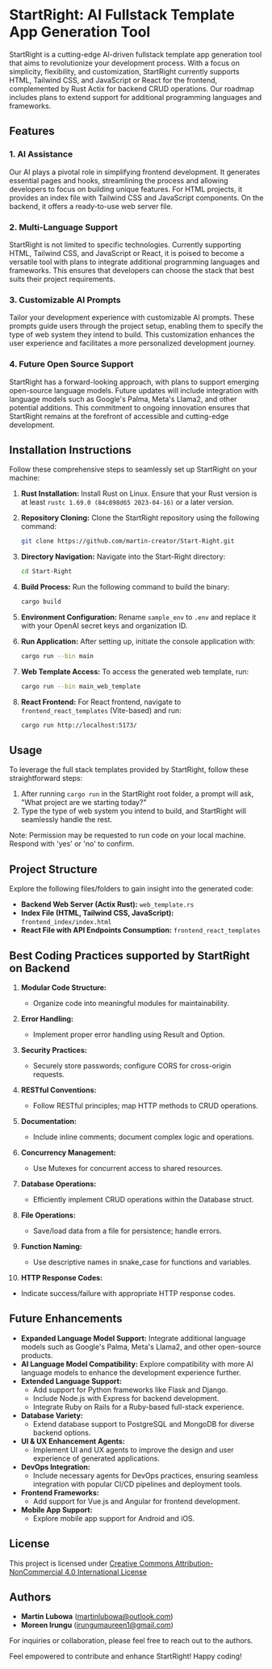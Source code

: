 # StartRight: AI Fullstack Template App Generation Tool

StartRight is a cutting-edge AI-driven fullstack template app generation tool that aims to revolutionize your development process. With a focus on simplicity, flexibility, and customization, StartRight currently supports HTML, Tailwind CSS, and JavaScript or React for the frontend, complemented by Rust Actix for backend CRUD operations. Our roadmap includes plans to extend support for additional programming languages and frameworks.

## Features

### 1. AI Assistance

Our AI plays a pivotal role in simplifying frontend development. It generates essential pages and hooks, streamlining the process and allowing developers to focus on building unique features. For HTML projects, it provides an index file with Tailwind CSS and JavaScript components. On the backend, it offers a ready-to-use web server file.

### 2. Multi-Language Support

StartRight is not limited to specific technologies. Currently supporting HTML, Tailwind CSS, and JavaScript or React, it is poised to become a versatile tool with plans to integrate additional programming languages and frameworks. This ensures that developers can choose the stack that best suits their project requirements.

### 3. Customizable AI Prompts

Tailor your development experience with customizable AI prompts. These prompts guide users through the project setup, enabling them to specify the type of web system they intend to build. This customization enhances the user experience and facilitates a more personalized development journey.

### 4. Future Open Source Support

StartRight has a forward-looking approach, with plans to support emerging open-source language models. Future updates will include integration with language models such as Google's Palma, Meta's Llama2, and other potential additions. This commitment to ongoing innovation ensures that StartRight remains at the forefront of accessible and cutting-edge development.

## Installation Instructions

Follow these comprehensive steps to seamlessly set up StartRight on your machine:

1. **Rust Installation:** Install Rust on Linux. Ensure that your Rust version is at least `rustc 1.69.0 (84c898d65 2023-04-16)` or a later version.

2. **Repository Cloning:** Clone the StartRight repository using the following command:
    ```bash
    git clone https://github.com/martin-creator/Start-Right.git
    ```

3. **Directory Navigation:** Navigate into the Start-Right directory:
    ```bash
    cd Start-Right
    ```

4. **Build Process:** Run the following command to build the binary:
    ```bash
    cargo build
    ```

5. **Environment Configuration:** Rename `sample_env` to `.env` and replace it with your OpenAI secret keys and organization ID.

6. **Run Application:** After setting up, initiate the console application with:
    ```bash
    cargo run --bin main
    ```

7. **Web Template Access:** To access the generated web template, run:
    ```bash
    cargo run --bin main_web_template
    ```

8. **React Frontend:** For React frontend, navigate to `frontend_react_templates` (Vite-based) and run:
    ```bash
    cargo run http://localhost:5173/
    ```

## Usage

To leverage the full stack templates provided by StartRight, follow these straightforward steps:

1. After running `cargo run` in the StartRight root folder, a prompt will ask, "What project are we starting today?"
2. Type the type of web system you intend to build, and StartRight will seamlessly handle the rest.

Note: Permission may be requested to run code on your local machine. Respond with 'yes' or 'no' to confirm.

## Project Structure

Explore the following files/folders to gain insight into the generated code:

- **Backend Web Server (Actix Rust):** `web_template.rs`
- **Index File (HTML, Tailwind CSS, JavaScript):** `frontend_index/index.html`
- **React File with API Endpoints Consumption:** `frontend_react_templates`


## Best Coding Practices supported by StartRight on Backend

1. **Modular Code Structure:**
   - Organize code into meaningful modules for maintainability.

2. **Error Handling:**
   - Implement proper error handling using Result and Option.

3. **Security Practices:**
   - Securely store passwords; configure CORS for cross-origin requests.

4. **RESTful Conventions:**
   - Follow RESTful principles; map HTTP methods to CRUD operations.

5. **Documentation:**
   - Include inline comments; document complex logic and operations.

6. **Concurrency Management:**
   - Use Mutexes for concurrent access to shared resources.

7. **Database Operations:**
   - Efficiently implement CRUD operations within the Database struct.

8. **File Operations:**
   - Save/load data from a file for persistence; handle errors.

9. **Function Naming:**
   - Use descriptive names in snake_case for functions and variables.

10. **HTTP Response Codes:**
   - Indicate success/failure with appropriate HTTP response codes.



## Future Enhancements

- **Expanded Language Model Support:** Integrate additional language models such as Google's Palma, Meta's Llama2, and other open-source products.
- **AI Language Model Compatibility:** Explore compatibility with more AI language models to enhance the development experience further.
- **Extended Language Support:**
  - Add support for Python frameworks like Flask and Django.
  - Include Node.js with Express for backend development.
  - Integrate Ruby on Rails for a Ruby-based full-stack experience.
- **Database Variety:**
  - Extend database support to PostgreSQL and MongoDB for diverse backend options.
- **UI & UX Enhancement Agents:**
  - Implement UI and UX agents to improve the design and user experience of generated applications.
- **DevOps Integration:**
  - Include necessary agents for DevOps practices, ensuring seamless integration with popular CI/CD pipelines and deployment tools.
- **Frontend Frameworks:**
    - Add support for Vue.js and Angular for frontend development.
- **Mobile App Support:**
    - Explore mobile app support for Android and iOS.


## License

This project is licensed under [Creative Commons Attribution-NonCommercial 4.0 International License]()

## Authors

- **Martin Lubowa** (martinlubowa@outlook.com)
- **Moreen Irungu** (irungumaureen1@gmail.com)

For inquiries or collaboration, please feel free to reach out to the authors.

Feel empowered to contribute and enhance StartRight! Happy coding!
